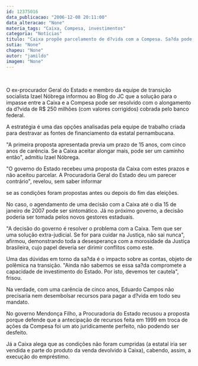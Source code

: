 ```yaml
---
id: 12375016
data_publicacao: "2006-12-08 20:11:00"
data_alteracao: "None"
materia_tags: "Caixa, Compesa, investimentos"
categoria: "Notícias"
titulo: "Caixa propõe parcelamento de d?vida com a Compesa. Sa?da pode destravar novos investimentos"
sutia: "None"
chapeu: "None"
autor: "jamildo"
imagem: "None"
---
```

<p>&nbsp;</p>
<p>O ex-procurador Geral do Estado e membro da equipe de transi&ccedil;&atilde;o socialista Izael N&oacute;brega informou ao Blog do JC que a solu&ccedil;&atilde;o para o impasse entre a Caixa e a Compesa pode ser resolvido com o alongamento da d?vida de R$ 250 milh&otilde;es (com valores corrigidos) cobrada pelo banco federal.</p>
<p>A estrat&eacute;gia &eacute; uma das op&ccedil;&otilde;es analisadas pela equipe de trabalho criada para destravar as fontes de financiamento da estatal pernambucana.</p>
<p>"A primeira proposta apresentada previa um prazo de 15 anos, com cinco anos de car&ecirc;ncia. Se a Caixa aceitar alongar mais, pode ser um caminho ent&atilde;o", admitiu Izael N&oacute;brega.</p>
<p>"O governo do Estado recebeu uma proposta da Caixa com estes prazos e n&atilde;o aceitou parcelar. A Procuradoria Geral do Estado deu um parecer contr&aacute;rio", revelou, sem saber informar</p>
<p>se as condi&ccedil;&otilde;es foram propostas antes ou depois do fim das elei&ccedil;&otilde;es.</p>
<p>No caso, o agendamento de uma decis&atilde;o com a Caixa at&eacute; o dia 15 de janeiro de 2007 pode ser sintom&aacute;tico. J&aacute; no pr&oacute;ximo governo, a decis&atilde;o poderia ser tomada pelos novos gestores estaduais.</p>
<p>"A decis&atilde;o do governo &eacute; resolver o problema com a Caixa. Tem que ser uma solu&ccedil;&atilde;o extra-judicial. Se for para cuidar na Justi&ccedil;a, n&atilde;o sai nunca", afirmou, demonstrando toda a desesperan&ccedil;a com a morosidade da Justi&ccedil;a brasileira, cujo papel deveria ser dirimir conflitos como este.</p>
<p>Uma das d&uacute;vidas em torno da sa?da &eacute; o impacto sobre as contas, objeto de pol&ecirc;mica na transi&ccedil;&atilde;o. "Ainda n&atilde;o sabemos se essa sa?da compromete a capacidade de investimento do Estado. Por isto, devemos ter cautela", frisou.</p>
<p>Na verdade, com uma car&ecirc;ncia de cinco anos, Eduardo Campos n&atilde;o precisaria nem desembolsar recursos para pagar a d?vida em todo seu mandato.</p>
<p>No governo Mendon&ccedil;a Filho, a Procuradoria do Estado recusou a proposta porque defende que a antecipa&ccedil;&atilde;o de recursos feita em 1999 em troca de a&ccedil;&otilde;es da Compesa foi um ato juridicamente perfeito, n&atilde;o podendo ser desfeito.</p>
<p>J&aacute; a Caixa alega que as condi&ccedil;&otilde;es n&atilde;o foram cumpridas (a estatal iria ser vendida e parte do produto da venda devolvido &agrave; Caixa), cabendo, assim, a execu&ccedil;&atilde;o do empr&eacute;stimo.</p>
